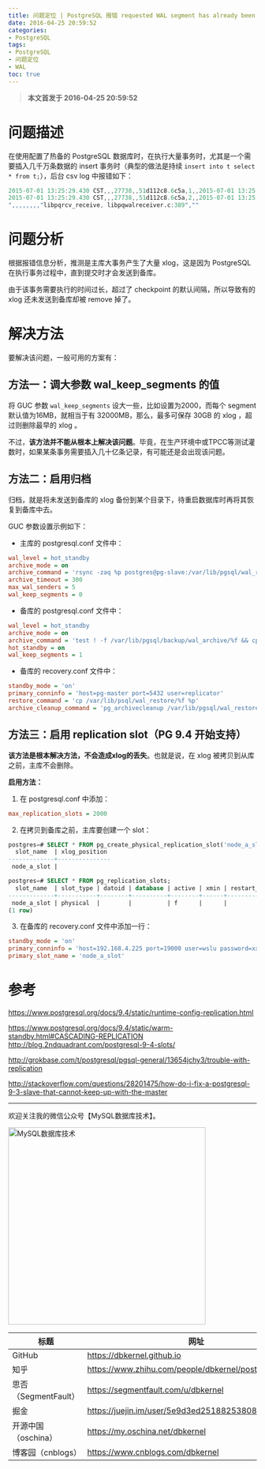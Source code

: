 ```yaml
---
title: 问题定位 | PostgreSQL 报错 requested WAL segment has already been removed
date: 2016-04-25 20:59:52
categories:
- PostgreSQL
tags:
- PostgreSQL
- 问题定位
- WAL
toc: true
---
```


<!-- more -->

>**本文首发于 2016-04-25 20:59:52**

# 问题描述

在使用配置了热备的 PostgreSQL 数据库时，在执行大量事务时，尤其是一个需要插入几千万条数据的 insert 事务时（典型的做法是持续 `insert into t select * from t;`），后台 csv log 中报错如下：

```verilog
2015-07-01 13:25:29.430 CST,,,27738,,51d112c8.6c5a,1,,2015-07-01 13:25:28 CST,,0,LOG,00000,"streaming replication successfully connected to primary",,,,,,,,"libpqrcv_connect, libpqwalreceiver.c:171",""
2015-07-01 13:25:29.430 CST,,,27738,,51d112c8.6c5a,2,,2015-07-01 13:25:28 CST,,0,FATAL,XX000,"could not receive data from WAL stream:FATAL:  requested WAL segment 0000000800002A0000000000 has already been removed
",,,,,,,,"libpqrcv_receive, libpqwalreceiver.c:389",""
```

# 问题分析

根据报错信息分析，推测是主库大事务产生了大量 xlog，这是因为 PostgreSQL 在执行事务过程中，直到提交时才会发送到备库。

由于该事务需要执行的时间过长，超过了 checkpoint 的默认间隔，所以导致有的 xlog 还未发送到备库却被 remove 掉了。

# 解决方法

要解决该问题，一般可用的方案有：

## 方法一：调大参数 wal_keep_segments 的值

将 GUC 参数 `wal_keep_segments` 设大一些，比如设置为2000，而每个 segment 默认值为16MB，就相当于有 32000MB，那么，最多可保存 30GB 的 xlog ，超过则删除最早的 xlog 。

不过，**该方法并不能从根本上解决该问题**。毕竟，在生产环境中或TPCC等测试灌数时，如果某条事务需要插入几十亿条记录，有可能还是会出现该问题。

## 方法二：启用归档

归档，就是将未发送到备库的 xlog 备份到某个目录下，待重启数据库时再将其恢复到备库中去。

GUC 参数设置示例如下：

- 主库的 postgresql.conf 文件中：
```ini
wal_level = hot_standby
archive_mode = on
archive_command = 'rsync -zaq %p postgres@pg-slave:/var/lib/pgsql/wal_restore/%f && test ! -f /var/lib/pgsql/backup/wal_archive/%f && cp %p /var/lib/pgsql/backup/wal_archive/'
archive_timeout = 300
max_wal_senders = 5
wal_keep_segments = 0
```

- 备库的 postgresql.conf 文件中：
```ini
wal_level = hot_standby
archive_mode = on
archive_command = 'test ! -f /var/lib/pgsql/backup/wal_archive/%f && cp -i %p /var/lib/pgsql/backup/wal_archive/%f < /dev/null'
hot_standby = on
wal_keep_segments = 1
```

- 备库的 recovery.conf 文件中：
```ini
standby_mode = 'on'
primary_conninfo = 'host=pg-master port=5432 user=replicator'
restore_command = 'cp /var/lib/psql/wal_restore/%f %p'
archive_cleanup_command = 'pg_archivecleanup /var/lib/pgsql/wal_restore/ %r'
```

## 方法三：启用 replication slot（PG 9.4 开始支持）

**该方法是根本解决方法，不会造成xlog的丢失**。也就是说，在 xlog 被拷贝到从库之前，主库不会删除。

**启用方法：**

1. 在 postgresql.conf 中添加：
```ini
max_replication_slots = 2000
```

2. 在拷贝到备库之前，主库要创建一个 slot：
```sql
postgres=# SELECT * FROM pg_create_physical_replication_slot('node_a_slot');
  slot_name  | xlog_position
-------------+---------------
 node_a_slot |

postgres=# SELECT * FROM pg_replication_slots;
  slot_name  | slot_type | datoid | database | active | xmin | restart_lsn
-------------+-----------+--------+----------+--------+------+-------------
 node_a_slot | physical  |        |          | f      |      |
(1 row)
```

3. 在备库的 recovery.conf 文件中添加一行：
```ini
standby_mode = 'on'
primary_conninfo = 'host=192.168.4.225 port=19000 user=wslu password=xxxx'
primary_slot_name = 'node_a_slot'
```

# 参考

https://www.postgresql.org/docs/9.4/static/runtime-config-replication.html

https://www.postgresql.org/docs/9.4/static/warm-standby.html#CASCADING-REPLICATION
http://blog.2ndquadrant.com/postgresql-9-4-slots/

http://grokbase.com/t/postgresql/pgsql-general/13654jchy3/trouble-with-replication

http://stackoverflow.com/questions/28201475/how-do-i-fix-a-postgresql-9-3-slave-that-cannot-keep-up-with-the-master


----

欢迎关注我的微信公众号【MySQL数据库技术】。

<img src="https://dbkernel-1306518848.cos.ap-beijing.myqcloud.com/wechat/my-wechat-official-account.png" width="400" height="400" alt="MySQL数据库技术" align="center"/>


| 标题                 | 网址                                                  |
| -------------------- | ----------------------------------------------------- |
| GitHub               | https://dbkernel.github.io                            |
| 知乎                 | https://www.zhihu.com/people/dbkernel/posts           |
| 思否（SegmentFault） | https://segmentfault.com/u/dbkernel                   |
| 掘金                 | https://juejin.im/user/5e9d3ed251882538083fed1f/posts |
| 开源中国（oschina）  | https://my.oschina.net/dbkernel                       |
| 博客园（cnblogs）    | https://www.cnblogs.com/dbkernel                      |


